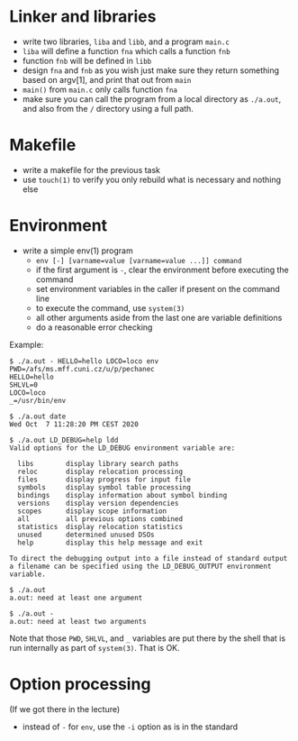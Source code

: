 # Linker and libraries

- write two libraries, `liba` and `libb`, and a program `main.c`
- `liba` will define a function `fna` which calls a function `fnb`
- function `fnb` will be defined in `libb`
- design `fna` and `fnb` as you wish just make sure they return something based
  on argv[1], and print that out from `main`
- `main()` from `main.c` only calls function `fna`
- make sure you can call the program from a local directory as `./a.out`, and
  also from the `/` directory using a full path.

# Makefile
- write a makefile for the previous task
- use `touch(1)` to verify you only rebuild what is necessary and nothing else

# Environment

- write a simple env(1) program
  - `env [-] [varname=value [varname=value ...]] command`
  - if the first argument is `-`, clear the environment before executing the
    command
  - set environment variables in the caller if present on the command line
  - to execute the command, use `system(3)`
  - all other arguments aside from the last one are variable definitions
  - do a reasonable error checking

Example:

```
$ ./a.out - HELLO=hello LOCO=loco env
PWD=/afs/ms.mff.cuni.cz/u/p/pechanec
HELLO=hello
SHLVL=0
LOCO=loco
_=/usr/bin/env

$ ./a.out date
Wed Oct  7 11:28:20 PM CEST 2020

$ ./a.out LD_DEBUG=help ldd
Valid options for the LD_DEBUG environment variable are:

  libs        display library search paths
  reloc       display relocation processing
  files       display progress for input file
  symbols     display symbol table processing
  bindings    display information about symbol binding
  versions    display version dependencies
  scopes      display scope information
  all         all previous options combined
  statistics  display relocation statistics
  unused      determined unused DSOs
  help        display this help message and exit

To direct the debugging output into a file instead of standard output
a filename can be specified using the LD_DEBUG_OUTPUT environment variable.

$ ./a.out
a.out: need at least one argument

$ ./a.out -
a.out: need at least two arguments
```

Note that those `PWD`, `SHLVL`, and `_` variables are put there by the shell
that is run internally as part of `system(3)`.  That is OK.

# Option processing

(If we got there in the lecture)

- instead of `-` for `env`, use the `-i` option as is in the standard
